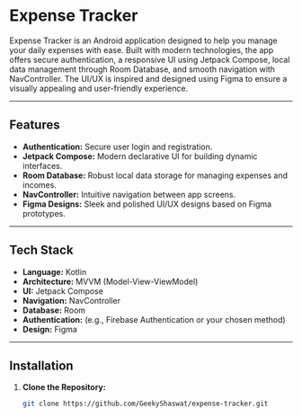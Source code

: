 # Expense Tracker

Expense Tracker is an Android application designed to help you manage your daily expenses with ease.
Built with modern technologies, the app offers secure authentication, a responsive UI using Jetpack Compose, local data management through Room Database, and smooth navigation with NavController.
The UI/UX is inspired and designed using Figma to ensure a visually appealing and user-friendly experience.

---

## Features

- **Authentication:** Secure user login and registration.
- **Jetpack Compose:** Modern declarative UI for building dynamic interfaces.
- **Room Database:** Robust local data storage for managing expenses and incomes.
- **NavController:** Intuitive navigation between app screens.
- **Figma Designs:** Sleek and polished UI/UX designs based on Figma prototypes.

---

## Tech Stack

- **Language:** Kotlin
- **Architecture:** MVVM (Model-View-ViewModel)
- **UI:** Jetpack Compose
- **Navigation:** NavController
- **Database:** Room
- **Authentication:** (e.g., Firebase Authentication or your chosen method)
- **Design:** Figma

---

## Installation

1. **Clone the Repository:**
   ```bash
   git clone https://github.com/GeekyShaswat/expense-tracker.git

